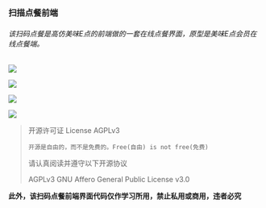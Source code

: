 ### 扫描点餐前端

###### 该扫码点餐是高仿美味E点的前端做的一套在线点餐界面，原型是美味E点会员在线点餐端。
![](https://ooo.0o0.ooo/2017/06/20/594906c030ca7.png)

![](https://ooo.0o0.ooo/2017/06/20/594906c0013ac.png)

![](https://ooo.0o0.ooo/2017/06/20/594906c02d0a3.png)

![](https://ooo.0o0.ooo/2017/06/20/594906c02fbb7.png)


> 开源许可证 License AGPLv3
>
>     开源是自由的，而不是免费的。Free(自由) is not free(免费)
>
> 请认真阅读并遵守以下开源协议
>
> AGPLv3 GNU Affero General Public License v3.0

**此外，该扫码点餐前端界面代码仅作学习所用，禁止私用或商用，违者必究**
